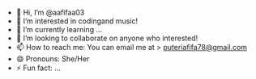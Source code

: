 - 👋 Hi, I’m @aafifaa03
- 👀 I’m interested in codingand music!
- 🌱 I’m currently learning ...
- 💞️ I’m looking to collaborate on anyone who interested!
- 📫 How to reach me: You can email me at > puteriafifa78@gmail.com
- 😄 Pronouns: She/Her
- ⚡ Fun fact: ...

<!---
aafifaa03/aafifaa03 is a ✨ special ✨ repository because its `README.md` (this file) appears on your GitHub profile.
You can click the Preview link to take a look at your changes.
--->

